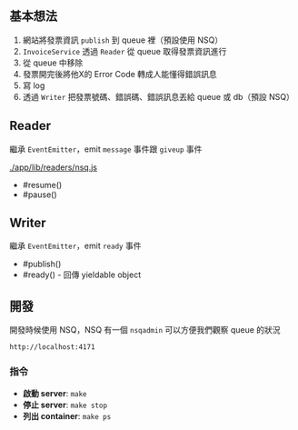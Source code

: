 ## 基本想法

1. 網站將發票資訊 `publish` 到 queue 裡（預設使用 NSQ）
2. `InvoiceService` 透過 `Reader` 從 queue 取得發票資訊進行
5. 從 queue 中移除
3. 發票開完後將他X的 Error Code 轉成人能懂得錯誤訊息
4. 寫 log
5. 透過 `Writer` 把發票號碼、錯誤碼、錯誤訊息丟給 queue 或 db（預設 NSQ）

## Reader

繼承 `EventEmitter`，emit `message` 事件跟 `giveup` 事件

[./app/lib/readers/nsq.js](./app/lib/readers/nsq.js#L35)

* #resume()
* #pause()

## Writer

繼承 `EventEmitter`，emit `ready` 事件

* #publish()
* #ready() - 回傳 yieldable object

## 開發

開發時候使用 NSQ，NSQ 有一個 `nsqadmin` 可以方便我們觀察 queue 的狀況

```
http://localhost:4171
```

### 指令

* __啟動 server__: `make`
* __停止 server__: `make stop`
* __列出 container__: `make ps`
